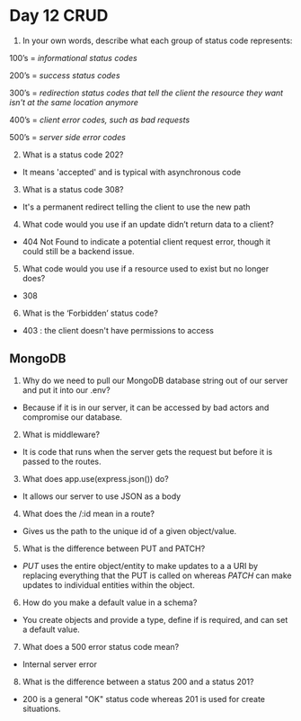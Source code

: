 # Day 12 CRUD

1. In your own words, describe what each group of status code represents:

100’s = *informational status codes*

200’s = *success status codes*

300’s = *redirection status codes that tell the client the resource they want isn't at the same location anymore*

400’s = *client error codes, such as bad requests*

500’s = *server side error codes*

2. What is a status code 202?
- It means 'accepted' and is typical with asynchronous code

3. What is a status code 308?
- It's a permanent redirect telling the client to use the new path

4. What code would you use if an update didn’t return data to a client?
 - 404 Not Found to indicate a potential client request error, though it could still be a backend issue.

5. What code would you use if a resource used to exist but no longer does?
- 308

6. What is the ‘Forbidden’ status code?
- 403 : the client doesn't have permissions to access

## MongoDB

1. Why do we need to pull our MongoDB database string out of our server and put it into our .env?

- Because if it is in our server, it can be accessed by bad actors and compromise our database.

2. What is middleware?
 - It is code that runs when the server gets the request but before it is passed to the routes.

3. What does app.use(express.json()) do?
- It allows our server to use JSON as a body

4. What does the /:id mean in a route?
- Gives us the path to the unique id of a given object/value.

5. What is the difference between PUT and PATCH?
- *PUT* uses the entire object/entity to make updates to a a URI by replacing everything that the PUT is called on whereas *PATCH* can make updates to individual entities within the object.

6. How do you make a default value in a schema?
- You create objects and provide a type, define if is required, and can set a default value. 

7. What does a 500 error status code mean?
- Internal server error
8. What is the difference between a status 200 and a status 201?
- 200 is a general "OK" status code whereas 201 is used for create situations.

